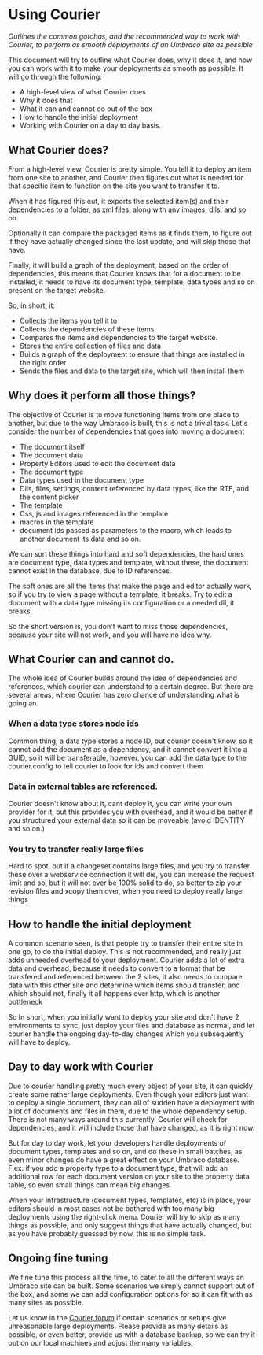 # Using Courier

_Outlines the common gotchas, and the recommended way to work with Courier, to perform as smooth deployments of an Umbraco site as possible_

This document will try to outline what Courier does, why it does it, and how you can work with it to make your deployments as smooth as possible.
It will go through the following: 

- A high-level view of what Courier does
- Why it does that
- What it can and cannot do out of the box
- How to handle the initial deployment
- Working with Courier on a day to day basis.


## What Courier does?
From a high-level view, Courier is pretty simple. You tell it to deploy an item from one site to another, and Courier then figures out what is needed
for that specific item to function on the site you want to transfer it to. 

When it has figured this out, it exports the selected item(s) and their dependencies to a folder, as xml files, along with any images, dlls, and so on. 

Optionally it can compare the packaged items as it finds them, to figure out if they have actually changed since the last update, and will skip those that have. 

Finally, it will build a graph of the deployment, based on the order of dependencies, this means that Courier knows that for a document to be installed, it needs to have its document type, template, data types and so on present on the target website. 

So, in short, it:

- Collects the items you tell it to
- Collects the dependencies of these items 
- Compares the items and dependencies to the target website. 
- Stores the entire collection of files and data
- Builds a graph of the deployment to ensure that things are installed in the right order
- Sends the files and data to the target site, which will then install them

## Why does it perform all those things? 
The objective of Courier is to move functioning items from one place to another, but due to the way Umbraco is built, this is not a trivial task.
Let's consider the number of dependencies that goes into moving a document

- The document itself
- The document data
- Property Editors used to edit the document data
- The document type
- Data types used in the document type
- Dlls, files, settings, content referenced by data types, like the RTE, and the content picker
- The template
- Css, js and images referenced in the template
- macros in the template
- document ids passed as parameters to the macro, which leads to another document its data and so on.

We can sort these things into hard and soft dependencies, the hard ones are document type, data types and template, without these, the document
cannot exist in the database, due to ID references. 

The soft ones are all the items that make the page and editor actually work, so if you try to view a page without a template, it breaks. Try to edit a document with a data type missing its configuration or a needed dll, it breaks. 

So the short version is, you don't want to miss those dependencies, because your site will not work, and you will have no idea why. 

## What Courier can and cannot do.
The whole idea of Courier builds around the idea of dependencies and references, which courier can understand to a certain degree.
But there are several areas, where Courier has zero chance of understanding what is going an. 

### When a data type stores node ids
Common thing, a data type stores a node ID, but courier doesn't know, so it cannot add the document as a dependency, and it cannot convert it into
a GUID, so it will be transferable, however, you can add the data type to the courier.config to tell courier to look for ids and convert them

### Data in external tables are referenced.
Courier doesn't know about it, cant deploy it, you can write your own provider for it, but this provides you with overhead, and it would
be better if you structured your external data so it can be moveable (avoid IDENTITY and so on.)

### You try to transfer really large files
Hard to spot, but if a changeset contains large files, and you try to transfer these over a webservice connection
it will die, you can increase the request limit and so, but it will not ever be 100% solid to do, so better to zip your
revision files and xcopy them over, when you need to deploy really large things


## How to handle the initial deployment
A common scenario seen, is that people try to transfer their entire site in one go, to do the initial deploy. This is not recommended, and really just adds
unneeded overhead to your deployment. Courier adds a lot of extra data and overhead, because it needs to convert to a format that be transfered and
referenced between the 2 sites, it also needs to compare data with this other site and determine which items should transfer, and which should not, finally it
all happens over http, which is another bottleneck

So In short, when you initially want to deploy your site and don't have 2 environments to sync, just deploy your files and database as normal, and let courier handle the ongoing day-to-day changes which you subsequently will have to deploy. 


## Day to day work with Courier
Due to courier handling pretty much every object of your site, it can quickly create some rather large deployments. Even though your editors just want to deploy a single document, they can all of sudden have a deployment with a lot of documents and files in them, due to the whole dependency setup. There is not many ways around this currently. Courier will check for dependencies, and it will include those that have changed, as it is right now. 

But for day to day work, let your developers handle deployments of document types, templates and so on, and do these in small batches, as even minor changes do have a great effect on your Umbraco database. F.ex. if you add a property type to a document type, that will add an additional row for each document version on your site to the property data table, so even small things can mean big changes.

When your infrastructure (document types, templates, etc) is in place, your editors should in most cases not be bothered with too many big deployments using the right-click menu. Courier will try to skip as many things as possible, and only suggest things that have actually changed, but as you have probably guessed by now, this is no simple task. 

## Ongoing fine tuning
We fine tune this process all the time, to cater to all the different ways an Umbraco site can be built. Some scenarios we simply cannot support out of the box, and some we can add configuration options for so it can fit with as many sites as possible. 

Let us know in the [Courier forum](https://our.umbraco.com/forum/umbraco-courier/) if certain scenarios or setups give unreasonable large deployments. Please provide as many details as possible, or even better, provide us with a database backup, so we can try it out on our local machines and adjust the many variables. 


